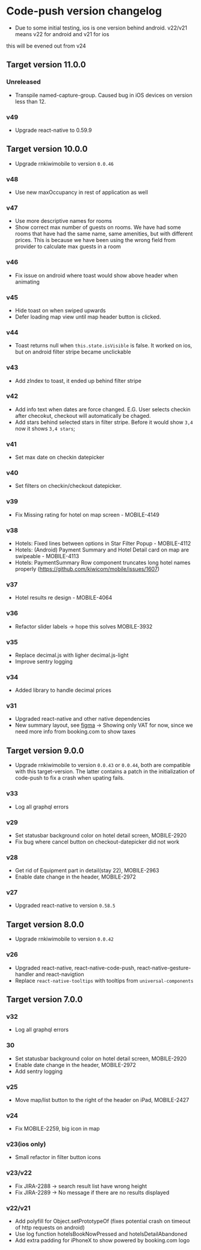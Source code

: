 # Code-push version changelog

- Due to some initial testing, ios is one version behind android.
v22/v21 means v22 for android and v21 for ios

this will be evened out from v24

## Target version 11.0.0

### Unreleased

- Transpile named-capture-group. Caused bug in iOS devices on version less than 12.

### v49

- Upgrade react-native to 0.59.9

## Target version 10.0.0

- Upgrade rnkiwimobile to version `0.0.46`

### v48

- Use new maxOccupancy in rest of application as well

### v47

- Use more descriptive names for rooms
- Show correct max number of guests on rooms. We have had some rooms that have had the same name, same amenities, but with different prices. This is because we have been using the wrong field from provider to calculate max guests in a room

### v46

- Fix issue on android where toast would show above header when animating

### v45

- Hide toast on when swiped upwards
- Defer loading map view until map header button is clicked. 

### v44

- Toast returns null when `this.state.isVisible` is false. It worked on ios, but on android filter stripe became unclickable

### v43

- Add zIndex to toast, it ended up behind filter stripe

### v42

- Add info text when dates are force changed. E.G. User selects checkin after checokut, checkout will automatically be chaged.
- Add stars behind selected stars in filter stripe. Before it would show `3,4` now it shows `3,4 stars`;

### v41

- Set max date on checkin datepicker

### v40 

- Set filters on checkin/checkout datepicker. 

### v39
- Fix Missing rating for hotel on map screen - MOBILE-4149

### v38

- Hotels: Fixed lines between options in Star Filter Popup - MOBILE-4112
- Hotels: (Android) Payment Summary and Hotel Detail card on map are swipeable - MOBILE-4113
- Hotels: PaymentSummary Row component truncates long hotel names properly (https://github.com/kiwicom/mobile/issues/1607)

### v37

- Hotel results re design - MOBILE-4064

### v36

- Refactor slider labels -> hope this solves MOBILE-3932

### v35
- Replace decimal.js with ligher decimal.js-light
- Improve sentry logging

### v34

- Added library to handle decimal prices

### v31

- Upgraded react-native and other native dependencies
- New summary layout, see [figma](https://www.figma.com/file/ayF92epBKcFcwdfE8IWIGMNa/Hotels-Results-%26-Detail?node-id=734%3A1) -> Showing only VAT for now, since we need more info from booking.com to show taxes 

## Target version 9.0.0

- Upgrade rnkiwimobile to version `0.0.43` or `0.0.44`, both are compatible with this target-version. The latter contains a patch in the initialization of code-push to fix a crash when upating fails. 

### v33

- Log all graphql errors

### v29

- Set statusbar background color on hotel detail screen, MOBILE-2920
- Fix bug where cancel button on checkout-datepicker did not work

### v28

- Get rid of Equipment part in detail(stay 22), MOBILE-2963
- Enable date change in the header, MOBILE-2972

### v27
- Upgraded react-native to version `0.58.5`

## Target version 8.0.0

- Upgrade rnkiwimobile to version `0.0.42`

### v26

- Upgraded react-native, react-native-code-push, react-native-gesture-handler and react-navigtion
- Replace `react-native-tooltips` with tooltips from `universal-components`

## Target version 7.0.0

### v32

- Log all graphql errors

### 30

- Set statusbar background color on hotel detail screen, MOBILE-2920
- Enable date change in the header, MOBILE-2972
- Add sentry logging

### v25

- Move map/list button to the right of the header on iPad, MOBILE-2427

### v24

- Fix MOBILE-2259, big icon in map

### v23(ios only)

- Small refactor in filter button icons 

### v23/v22

- Fix JIRA-2288 -> search result list have wrong height
- Fix JIRA-2289 -> No message if there are no results displayed

### v22/v21

- Add polyfill for Object.setPrototypeOf (fixes potential crash on timeout of http requests on android)
- Use log function hotelsBookNowPressed and hotelsDetailAbandoned
- Add extra padding for iPhoneX to show powered by booking.com logo
